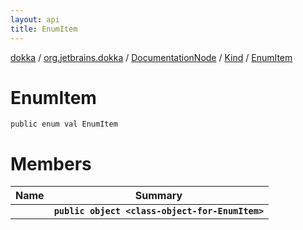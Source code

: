 ```yaml
---
layout: api
title: EnumItem
---
```

[dokka](../../../../index.html) / [org.jetbrains.dokka](../../../index.html) / [DocumentationNode](../../index.html) / [Kind](../index.html) / [EnumItem](index.html)


# EnumItem


```
public enum val EnumItem
```

# Members

| Name | Summary |
|------|---------|
|[<class-object-for-EnumItem>](_class-object-for-EnumItem_.html)|**`public object <class-object-for-EnumItem>`**|
